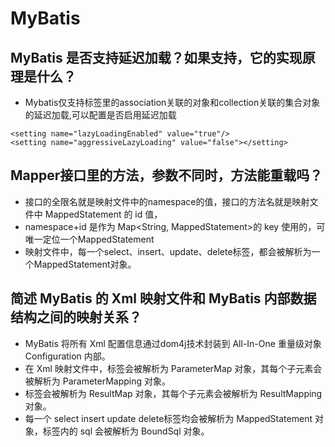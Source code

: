 # MyBatis



## MyBatis 是否支持延迟加载？如果支持，它的实现原理是什么？
- Mybatis仅支持<resultMap>标签里的association关联的对象和collection关联的集合对象的延迟加载,可以配置是否启用延迟加载 
```
<setting name="lazyLoadingEnabled" value="true"/> 
<setting name="aggressiveLazyLoading" value="false"></setting>
```


## Mapper接口里的方法，参数不同时，方法能重载吗？
- 接口的全限名就是映射文件中的namespace的值，接口的方法名就是映射文件中 MappedStatement 的 id 值，
- namespace+id 是作为 Map<String, MappedStatement>的 key 使用的，可唯一定位一个MappedStatement
- 映射文件中，每一个select、insert、update、delete标签，都会被解析为一个MappedStatement对象。

## 简述 MyBatis 的 Xml 映射文件和 MyBatis 内部数据结构之间的映射关系？
- MyBatis 将所有 Xml 配置信息通过dom4j技术封装到 All-In-One 重量级对象 Configuration 内部。
- 在 Xml 映射文件中，<parameterMap>标签会被解析为 ParameterMap 对象，其每个子元素会被解析为 ParameterMapping 对象。
- <resultMap>标签会被解析为 ResultMap 对象，其每个子元素会被解析为 ResultMapping 对象。
- 每一个 select insert update delete标签均会被解析为 MappedStatement 对象，标签内的 sql 会被解析为 BoundSql 对象。
